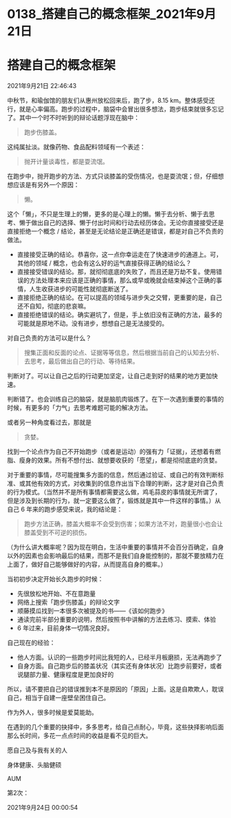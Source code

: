 # 0138\_搭建自己的概念框架\_2021年9月21日

# 搭建自己的概念框架

2021年9月21日 22:46:43

中秋节，和瑜伽馆的朋友们从惠州放松回来后，跑了步，8.15 km。整体感受还行，就是心率偏高。跑步的过程中，脑袋中会冒出很多想法，跑步结束就很多忘记了。其中一个时不时听到的辩论话题浮现在脑中：

> 跑步伤膝盖。

这纯属扯淡。就像药物、食品配料领域有一个表述：

> 抛开计量谈毒性，都是耍流氓。

在跑步中，抛开跑步的方法、方式只谈膝盖的受伤情况，也是耍流氓；但，仔细想想应该是有另外一个原因：

> 懒。

这个「懒」，不只是生理上的懒，更多的是心理上的懒。懒于去分析、懒于去思考、懒于做出自己的选择、懒于付出时间和行动去经历体会。无论你直接接受还是直接拒绝一个概念 / 结论，甚至是无论结论是正确还是错误，都是对自己不负责的做法。

- 直接接受正确的结论。恭喜你，这一点你幸运走在了快速进步的通道上。可，其他的领域 / 概念，也会有这么好的运气直接获得正确的结论么？
- 直接接受错误的结论。那，就彻彻底底的失败了，而且还是万劫不复。使用错误的方法处理本来应该是正确的事情，那么或早或晚就会结束掉这个正确的事情，人生收获进步的可能性就彻底断送了。
- 直接拒绝正确的结论。在可以提高的领域与进步失之交臂，更重要的是，自己还不自知，彻底的悲哀嘛。
- 直接拒绝错误的结论。确实避坑了，但是，手上依旧没有正确的方法，最多的可能就是原地不动。没有进步，想想自己是无法接受的。

对自己负责的方法可以是什么？

> 搜集正面和反面的论点、证据等等信息，然后根据当前自己的认知去分析、去思考，最后做出自己的行动、等待结果。

判断对了。可以让自己之后的行动更加坚定，让自己走到好的结果的地方更加快速。

判断错了。也会训练自己的脑袋，就是脑肌肉锻炼了。在下一次遇到重要的事情的时候，有更多的「力气」去思考难题可能的解决方法。



或者另一种角度看过去，那就是

> 贪婪。

找到一个论点作为自己不开始跑步（或者是运动）的强有力「证据」，还想着有燃脂、瘦身的效果。所有不想付出、就想要收获的「愿望」，都是彻彻底底的贪婪。



对于重要的事情，尽可能搜集多方面的信息，然后通过验证、或自己的有效判断标准、或其他有效的方式，对收集到的信息作出当下合理的判断，这才是对自己负责的行为模式。（当然并不是所有事情都需要这么做，鸡毛蒜皮的事情就无所谓了，但是涉及到长期的行为，就一定要这么做了，锻炼就是其中一件这样的事情。）从自己 6 年来的跑步感受来说，我的结论是：

> 跑步方法正确，膝盖大概率不会受到伤害；如果方法不对，跑量很小也会让膝盖受到不可逆的损伤。

（为什么讲大概率呢？因为现在明白，生活中重要的事情并不会百分百确定，自身以外的因素也会影响最后的结果，而那不是我们自身能控制的，那就不要放精力在上面了，做好自己能够做好的内容，从而提高自身的概率。）

当初初步决定开始长久跑步的时候：

- 先很放松地开始、不在意跑量
- 网络上搜索「跑步伤膝盖」的辩论文字
- 顺藤摸瓜找到一本很多次被提及的书——《该如何跑步》
- 通读完前半部分重要的说明，然后按照书中讲解的方法去练习、摸索、体验
- 6 年过来，目前身体一切情况良好。

自己现在的经验：

- 他人方面。认识的一些跑步时间比我短的人，已经半月板磨损，无法再跑步了
- 自身方面。自己跑步后的膝盖状况（其实还有身体状况）比跑步前要好，或者说腿部力量、健康程度是更加良好的



所以，请不要把自己的错误推到本不是原因的「原因」上面。这是自欺欺人，耽误自己，相当于自建一座壁垒困住自己。

作为外人，很多时候是爱莫能助。



在遇到的几个重要的抉择中，多多思考，给自己点耐心，毕竟，这些抉择影响后面那么长时间，多花一点点时间的收益是看不见的巨大。



愿自己及与我有关的人

身体健康、头脑健硕

AUM



第2次：

2021年9月24日 00:00:54

